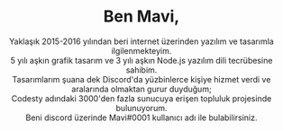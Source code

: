 <h1 align="center"> Ben Mavi,</h1>
<p align="center">
Yaklaşık 2015-2016 yılından beri internet üzerinden yazılım ve tasarımla ilgilenmekteyim. <br>
5 yılı aşkın grafik tasarım ve 3 yılı aşkın Node.js yazılım dili tecrübesine sahibim. <br>
Tasarımlarım şuana dek Discord'da yüzbinlerce kişiye hizmet verdi ve aralarında olmaktan gurur duyduğum; <br>
Codesty adındaki 3000'den fazla sunucuya erişen topluluk projesinde bulunuyorum. <br>
Beni discord üzerinde Mavi#0001 kullanıcı adı ile bulabilirsiniz.
</p>
